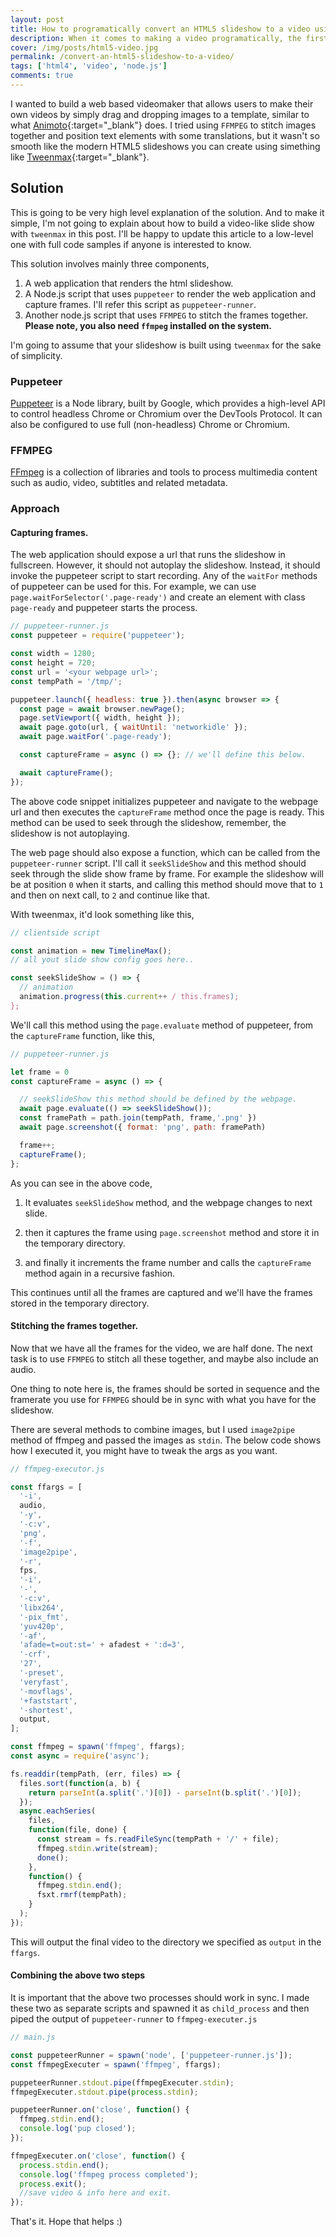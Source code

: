 ```yaml
---
layout: post
title: How to programatically convert an HTML5 slideshow to a video using Node.js, Puppeteer & FFMPEG.
description: When it comes to making a video programatically, the first choice is mostly FFMPEG. But that wasn't enough for me to convert an HTML5 slideshow to video, then I met Puppeteer.
cover: /img/posts/html5-video.jpg
permalink: /convert-an-html5-slideshow-to-a-video/
tags: ['html4', 'video', 'node.js']
comments: true
---
```


I wanted to build a web based videomaker that allows users to make their own videos by simply drag and dropping images to a template, similar to what [Animoto](https://animoto.com){:target="\_blank"} does. I tried using `FFMPEG` to stitch images together and position text elements with some translations, but it wasn't so smooth like the modern HTML5 slideshows you can create using simething like [Tweenmax](https://greensock.com/tweenmax/){:target="\_blank"}.

## Solution

This is going to be very high level explanation of the solution. And to make it simple, I'm not going to explain about how to build a video-like slide show with `tweenmax` in this post. I'll be happy to update this article to a low-level one with full code samples if anyone is interested to know.

This solution involves mainly three components,

1. A web application that renders the html slideshow.
2. A Node.js script that uses `puppeteer` to render the web application and capture frames. I'll refer this script as `puppeteer-runner`.
3. Another node.js script that uses `FFMPEG` to stitch the frames together. **Please note, you also need `ffmpeg` installed on the system.**

I'm going to assume that your slideshow is built using `tweenmax` for the sake of simplicity.

### Puppeteer

[Puppeteer](https://developers.google.com/web/tools/puppeteer) is a Node library, built by Google, which provides a high-level API to control headless Chrome or Chromium over the DevTools Protocol. It can also be configured to use full (non-headless) Chrome or Chromium.

### FFMPEG

[FFmpeg](https://github.com/FFmpeg/FFmpeg) is a collection of libraries and tools to process multimedia content such as audio, video, subtitles and related metadata.

### Approach

#### Capturing frames.

The web application should expose a url that runs the slideshow in fullscreen. However, it should not autoplay the slideshow. Instead, it should invoke the puppeteer script to start recording. Any of the `waitFor` methods of puppeteer can be used for this. For example, we can use `page.waitForSelector('.page-ready')` and create an element with class `page-ready` and puppeteer starts the process.

```javascript
// puppeteer-runner.js
const puppeteer = require('puppeteer');

const width = 1280;
const height = 720;
const url = '<your webpage url>';
const tempPath = '/tmp/';

puppeteer.launch({ headless: true }).then(async browser => {
  const page = await browser.newPage();
  page.setViewport({ width, height });
  await page.goto(url, { waitUntil: 'networkidle' });
  await page.waitFor('.page-ready');

  const captureFrame = async () => {}; // we'll define this below.

  await captureFrame();
});
```

The above code snippet initializes puppeteer and navigate to the webpage url and then executes the `captureFrame` method once the page is ready.
This method can be used to seek through the slideshow, remember, the slideshow is not autoplaying.

The web page should also expose a function, which can be called from the `puppeteer-runner` script. I'll call it `seekSlideShow` and this method should seek through the slide show frame by frame. For example the slideshow will be at position `0` when it starts, and calling this method should move that to `1` and then on next call, to `2` and continue like that.

With tweenmax, it'd look something like this,

```javascript
// clientside script

const animation = new TimelineMax();
// all yout slide show config goes here..

const seekSlideShow = () => {
  // animation
  animation.progress(this.current++ / this.frames);
};
```

We'll call this method using the `page.evaluate` method of puppeteer, from the `captureFrame` function, like this,

```javascript
// puppeteer-runner.js

let frame = 0
const captureFrame = async () => {

  // seekSlideShow this method should be defined by the webpage.
  await page.evaluate(() => seekSlideShow());
  const framePath = path.join(tempPath, frame,'.png' })
  await page.screenshot({ format: 'png', path: framePath)

  frame++;
  captureFrame();
};
```

As you can see in the above code,

1.  It evaluates `seekSlideShow` method, and the webpage changes to next slide.

2.  then it captures the frame using `page.screenshot` method and store it in the temporary directory.

3.  and finally it increments the frame number and calls the `captureFrame` method again in a recursive fashion.

This continues until all the frames are captured and we'll have the frames stored in the temporary directory.

#### Stitching the frames together.

Now that we have all the frames for the video, we are half done. The next task is to use `FFMPEG` to stitch all these together, and maybe also include an audio.

One thing to note here is, the frames should be sorted in sequence and the framerate you use for `FFMPEG` should be in sync with what you have for the slideshow.

There are several methods to combine images, but I used `image2pipe` method of ffmpeg and passed the images as `stdin`. The below code shows how I executed it, you might have to tweak the args as you want.

```javascript
// ffmpeg-executor.js

const ffargs = [
  '-i',
  audio,
  '-y',
  '-c:v',
  'png',
  '-f',
  'image2pipe',
  '-r',
  fps,
  '-i',
  '-',
  '-c:v',
  'libx264',
  '-pix_fmt',
  'yuv420p',
  '-af',
  'afade=t=out:st=' + afadest + ':d=3',
  '-crf',
  '27',
  '-preset',
  'veryfast',
  '-movflags',
  '+faststart',
  '-shortest',
  output,
];

const ffmpeg = spawn('ffmpeg', ffargs);
const async = require('async');

fs.readdir(tempPath, (err, files) => {
  files.sort(function(a, b) {
    return parseInt(a.split('.')[0]) - parseInt(b.split('.')[0]);
  });
  async.eachSeries(
    files,
    function(file, done) {
      const stream = fs.readFileSync(tempPath + '/' + file);
      ffmpeg.stdin.write(stream);
      done();
    },
    function() {
      ffmpeg.stdin.end();
      fsxt.rmrf(tempPath);
    }
  );
});
```

This will output the final video to the directory we specified as `output` in the `ffargs`.

#### Combining the above two steps

It is important that the above two processes should work in sync. I made these two as separate scripts and spawned it as `child_process` and then piped the output of `puppeteer-runner` to `ffmpeg-executer.js`

```javascript
// main.js

const puppeteerRunner = spawn('node', ['puppeteer-runner.js']);
const ffmpegExecuter = spawn('ffmpeg', ffargs);

puppeteerRunner.stdout.pipe(ffmpegExecuter.stdin);
ffmpegExecuter.stdout.pipe(process.stdin);

puppeteerRunner.on('close', function() {
  ffmpeg.stdin.end();
  console.log('pup closed');
});

ffmpegExecuter.on('close', function() {
  process.stdin.end();
  console.log('ffmpeg process completed');
  process.exit();
  //save video & info here and exit.
});
```

That's it. Hope that helps :)

